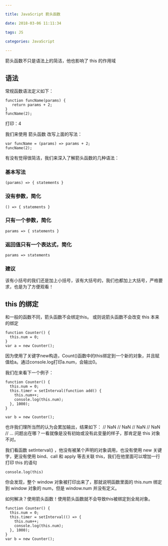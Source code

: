 ```yaml
---

title: JavaScript 箭头函数

date: 2018-03-06 11:11:34

tags: JS

categories: JavaScript
 
---
```


箭头函数不只是语法上的简洁，他也影响了 this 的作用域

## 语法

常规函数语法定义如下：

```
function funcName(params) {
   return params + 2;
}
funcName(2);
```

打印：4

我们来使用 箭头函数 改写上面的写法：

```
var funcName = (params) => params + 2;
funcName(2);
```

有没有觉得很简洁，我们来深入了解箭头函数的几种语法：

### 基本写法

```
(params) => { statements }
```

### 没有参数，简化

```
() => { statements }
```

### 只有一个参数，简化

```
params => { statements }
```

### 返回值只有一个表达式，简化

```
params => statements 
```

### 建议

该有小括号的我们还是加上小括号，该有大括号的，我们也都加上大括号，严格要求，也是为了方便观看！


## this 的绑定

和一般的函数不同，箭头函数不会绑定this。 或则说箭头函数不会改变 this 本来的绑定

```
function Counter() {
  this.num = 0;
}
var a = new Counter();

```

因为使用了关键字new构造，Count()函数中的this绑定到一个新的对象，并且赋值给a。通过console.log打印a.num，会输出0。

我们在来看下一个例子：

```
function Counter() {
  this.num = 0;
  this.timer = setInterval(function add() {
    this.num++;
    console.log(this.num);
  }, 1000);
}

var b = new Counter();
```
也许我们理所当然的认为会累加输出，结果如下：
// NaN
// NaN
// NaN
// NaN
// ...
问题出在哪？一看就像是没有初始或没有此变量的样子，那肯定是 this 对象不对。

我们看函数 setInterval() ，他没有被某个声明的对象调用，也没有使用 new 关键字，更没有使用 bind、call 和 apply 等去关联 this，我们在他里面可以增加一行打印 this 的语句 

```
console.log(this)
```

你会发现，整个 window 对象被打印出来了，那就说明函数里面的 this.num 绑定到 window 对象的 num，但是 window.num 并没有定义。

如何解决？使用箭头函数！使用箭头函数就不会导致this被绑定到全局对象。

```
function Counter() {
  this.num = 0;
  this.timer = setInterval(() => {
    this.num++;
    console.log(this.num);
  }, 1000);
}
var b = new Counter();
```

